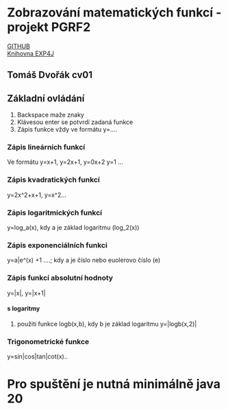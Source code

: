 # Zobrazování matematických funkcí - projekt PGRF2 #
<a href="https://github.com/Buldozer85/pgrf2_final_project">GITHUB</a>\
<a href="https://www.objecthunter.net/exp4j/">Knihovna EXP4J</a>

## Tomáš Dvořák cv01 ##


## Základní ovládání ##

1. Backspace maže znaky
2. Klávesou enter se potvrdí zadaná funkce
3. Zápis funkce vždy ve formátu y=....

### Zápis lineárních funkcí ###
Ve formátu y=x+1, y=2x+1, y=0x+2 y=1 ...

### Zápis kvadratických funkcí ###

y=2x^2+x+1, y=x^2...

### Zápis logaritmických funkcí ###

y=log_a(x), kdy a je základ logaritmu (log_2(x))

### Zápis exponenciálních funkci ###
y=a|e^(x) +1 ....; kdy a je číslo nebo euolerovo číslo (e)

### Zápis funkcí absolutní hodnoty ###
y=|x|, y=|x+1|

#### s logaritmy ###
1. použití funkce logb(x,b), kdy b je základ logaritmu
y=|logb(x,2)|

### Trigonometrické funkce ###
y=sin|cos|tan|cot(x)..

# Pro spuštění je nutná minimálně java 20 #


